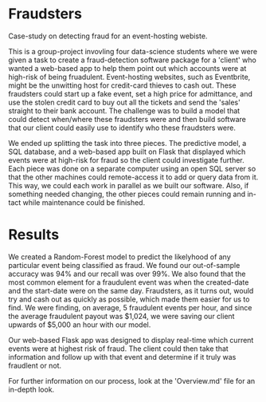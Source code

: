 # Fraudsters
Case-study on detecting fraud for an event-hosting webiste. 

This is a group-project invovling four data-science students where we were given a task to create a fraud-detection software package for a 'client' who wanted a web-based app to help them point out which accounts were at high-risk of being fruadulent. Event-hosting websites, such as Eventbrite, might be the unwitting host for credit-card thieves to cash out. These fraudsters could start up a fake event, set a high price for admittance, and use the stolen credit card to buy out all the tickets and send the 'sales' straight to their bank account. 
The challenge was to build a model that could detect when/where these fraudsters were and then build software that our client could easily use to identify who these fraudsters were. 

We ended up splitting the task into three pieces. The predictive model, a SQL database, and a web-based app built on Flask that displayed which events were at high-risk for fraud so the client could investigate further. Each piece was done on a separate computer using an open SQL server so that the other machines could remote-access it to add or query data from it. This way, we could each work in parallel as we built our software. Also, if something needed changing, the other pieces could remain running and in-tact while maintenance could be finished. 

# Results

We created a Random-Forest model to predict the likelyhood of any particular event being classified as fraud. We found our out-of-sample accuracy was 94% and our recall was over 99%. We also found that the most common element for a fraudulent event was when the created-date and the start-date were on the same day. Fraudsters, as it turns out, would try and cash out as quickly as possible, which made them easier for us to find. We were finding, on average, 5 fraudulent events per hour, and since the average fraudulent payout was $1,024, we were saving our client upwards of $5,000 an hour with our model.

Our web-based Flask app was designed to display real-time which current events were at highest risk of fraud. The client could then take that information and follow up with that event and determine if it truly was fraudlent or not. 

For further information on our process, look at the 'Overview.md' file for an in-depth look. 
